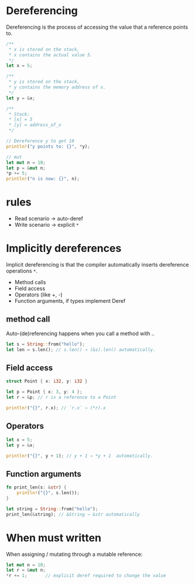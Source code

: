 # Dereferencing

Dereferencing is the process of accessing the value that a reference points to.

```rust
/**
 * x is stored on the stack,
 * x contains the actual value 5.
 */
let x = 5;

/**
 * y is stored on the stack,
 * y contains the memory address of x.
 */
let y = &x;

/**
 * Stack:
 * [x] = 5
 * [y] = address_of_x
 */

// Dereference y to get 10
println!("y points to: {}", *y);

// mut
let mut n = 10;
let p = &mut n;
*p += 5;
println!("n is now: {}", n);

```

# rules

- Read scenario → auto-deref
- Write scenario → explicit `*`

# Implicitly dereferences

Implicit dereferencing is that the compiler automatically inserts dereference operations `*`.

- Method calls
- Field access
- Operators (like +, -)
- Function arguments, if types implement Deref

## method call

Auto-(de)referencing happens when you call a method with ..

```rust
let s = String::from("hello");
let len = s.len(); // s.len() → (&s).len() automatically.
```

## Field access

```rust
struct Point { x: i32, y: i32 }

let p = Point { x: 3, y: 4 };
let r = &p; // r is a reference to a Point

println!("{}", r.x); // `r.x` → (*r).x
```

## Operators

```rust
let x = 5;
let y = &x;

println!("{}", y + 1); // y + 1 → *y + 1  automatically.
```

## Function arguments

```rust
fn print_len(s: &str) {
    println!("{}", s.len());
}

let string = String::from("hello");
print_len(&string); // &String → &str automatically
```

# When must written

When assigning / mutating through a mutable reference:

```rust
let mut n = 10;
let r = &mut n;
*r += 1;       // explicit deref required to change the value
```
